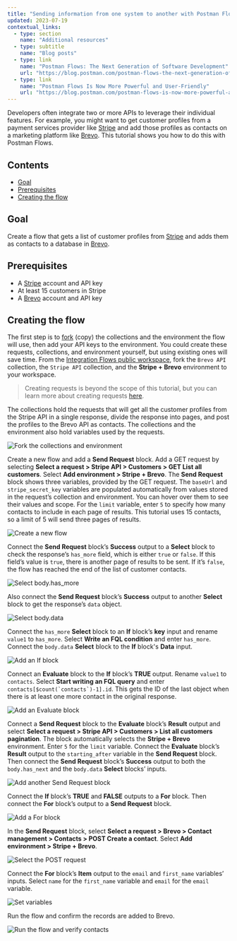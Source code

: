 ```yaml
---
title: "Sending information from one system to another with Postman Flows"
updated: 2023-07-19
contextual_links:
  - type: section
    name: "Additional resources"
  - type: subtitle
    name: "Blog posts"
  - type: link
    name: "Postman Flows: The Next Generation of Software Development"
    url: "https://blog.postman.com/postman-flows-the-next-generation-of-software-development/"
  - type: link
    name: "Postman Flows Is Now More Powerful and User-Friendly"
    url: "https://blog.postman.com/postman-flows-is-now-more-powerful-and-user-friendly/"
---
```


Developers often integrate two or more APIs to leverage their individual features. For example, you might want to get customer profiles from a payment services provider like [Stripe](http://www.stripe.com) and add those profiles as contacts on a marketing platform like [Brevo](http://www.brevo.com). This tutorial shows you how to do this with Postman Flows.

## Contents

* [Goal](#goal)
* [Prerequisites](#prerequisites)
* [Creating the flow](#creating-the-flow)

## Goal

Create a flow that gets a list of customer profiles from [Stripe](http://www.stripe.com) and adds them as contacts to a database in [Brevo](http://www.brevo.com).

## Prerequisites

* A [Stripe](http://www.stripe.com) account and API key
* At least 15 customers in Stripe
* A [Brevo](http://www.brevo.com) account and API key

## Creating the flow

The first step is to [fork](/docs/collaborating-in-postman/using-version-control/forking-entities/) (copy) the collections and the environment the flow will use, then add your API keys to the environment. You could create these requests, collections, and environment yourself, but using existing ones will save time. From the [Integration Flows public workspace](https://www.postman.com/postman/workspace/integration-flows), fork the `Brevo API` collection, the `Stripe API` collection, and the **Stripe + Brevo** environment to your workspace.

> Creating requests is beyond the scope of this tutorial, but you can learn more about creating requests [here](/docs/getting-started/sending-the-first-request/).

The collections hold the requests that will get all the customer profiles from the Stripe API in a single response, divide the response into pages, and post the profiles to the Brevo API as contacts. The collections and the environment also hold variables used by the requests.

<img alt="Fork the collections and environment" src="https://assets.postman.com/postman-docs/v10/flows-tut-system-fork-v10.gif"/>

Create a new flow and add a **Send Request** block. Add a GET request by selecting **Select a request > Stripe API > Customers > GET List all customers**. Select **Add environment > Stripe + Brevo**. The **Send Request** block shows three variables, provided by the GET request. The `baseUrl` and `stripe_secret_key` variables are populated automatically from values stored in the request’s collection and environment. You can hover over them to see their values and scope. For the `limit` variable, enter `5` to specify how many contacts to include in each page of results. This tutorial uses 15 contacts, so a limit of 5 will send three pages of results.

<img alt="Create a new flow" src="https://assets.postman.com/postman-docs/v10/flows-tut-system-first-sr-v10.gif"/>

Connect the **Send Request** block’s **Success** output to a **Select** block to check the response’s `has_more` field, which is either `true` or `false`. If this field’s value is `true`, there is another page of results to be sent. If it’s `false`, the flow has reached the end of the list of customer contacts.

<img alt="Select body.has_more" src="https://assets.postman.com/postman-docs/v10/flows-tut-select-has_more-v10.gif"/>

Also connect the **Send Request** block’s **Success** output to another **Select** block to get the response’s `data` object.

<img alt="Select body.data" src="https://assets.postman.com/postman-docs/v10/flows-tut-select-data-v10.gif"/>

Connect the `has_more` **Select** block to an **If** block’s **key** input and rename `value1` to `has_more`. Select **Write an FQL condition** and enter `has_more`. Connect the `body.data` **Select** block to the **If** block's **Data** input.

<img alt="Add an If block" src="https://assets.postman.com/postman-docs/v10/flows-tut-if-has_more-v10.gif"/>

Connect an **Evaluate** block to the **If** block’s **TRUE** output. Rename `value1` to `contacts`. Select **Start writing an FQL query** and enter ```contacts[$count(`contacts`)-1].id```. This gets the ID of the last object when there is at least one more contact in the original response.

<img alt="Add an Evaluate block" src="https://assets.postman.com/postman-docs/v10/flows-tut-eval-contacts-v10.gif"/>

Connect a **Send Request** block to the **Evaluate** block’s **Result** output and select **Select a request > Stripe API > Customers > List all customers pagination**. The block automatically selects the **Stripe + Brevo** environment. Enter `5` for the `limit` variable. Connect the **Evaluate** block’s **Result** output to the `starting_after` variable in the **Send Request** block. Then connect the **Send Request** block’s **Success** output to both the `body.has_next` and the `body.data` **Select** blocks’ inputs.

<img alt="Add another Send Request block" src="https://assets.postman.com/postman-docs/v10/flows-tut-send-request-pagination-v10.gif"/>

Connect the **If** block’s **TRUE** and **FALSE** outputs to a **For** block. Then connect the **For** block’s output to a **Send Request** block.

<img alt="Add a For block" src="https://assets.postman.com/postman-docs/v10/flows-tut-if-for-send-v10.gif"/>

In the **Send Request** block, select **Select a request > Brevo > Contact management > Contacts > POST Create a contact**. Select **Add environment > Stripe + Brevo**.

<img alt="Select the POST request" src="https://assets.postman.com/postman-docs/v10/flows-tut-post-contact-v10.gif"/>

Connect the **For** block’s **Item** output to the `email` and `first_name` variables’ inputs. Select `name` for the `first_name` variable and `email` for the `email` variable.

<img alt="Set variables" src="https://assets.postman.com/postman-docs/v10/flows-tut-email-name-v10.gif"/>

Run the flow and confirm the records are added to Brevo.

<img alt="Run the flow and verify contacts" src="https://assets.postman.com/postman-docs/v10/flows-tut-run-contacts-v10.gif"/>
